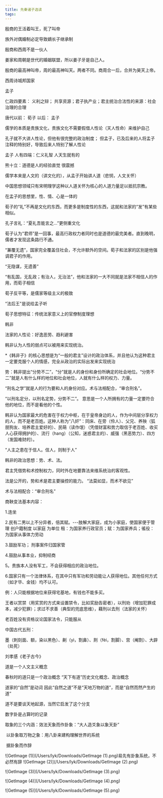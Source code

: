 ```yaml
---
title: 先秦诸子选读
tags:
---
```


殷商的王活着叫王，死了叫帝 

族外对偶婚制必定导致嫡长子继承制 

殷商和西周不是一伙人 

姜家和周朝是世代的婚姻联盟，所以姜子牙是自己人。 

殷商的最高神叫帝，周的最高神叫天。两者不同。商周合一后，合并为昊天上帝。 

西周诗城邦国家 

 

孟子 

仁政四要素： 义利之辩； 共享资源；君子执产业；君主统治合法性的来源：社会治理的合理 

 

唐代以前： 荀子    以后： 孟子 

 

儒学的本质是贵族文化，贵族文化不需要假借人性论（天人性命）来维护自己 

孔子就不大讲人性论，但他有很完整的政治制度； 但孟子，已及后来的人将孟子注释的特别好，导致后来人特别了解人性论 

孟子 人有四端：仁义礼智 人天生就有的 

熊十立：道德是人的经验直觉 很震撼 

儒学本来是人文的（讲文化的），从孟子开始讲人道（悲悯，人文关怀） 

中国思想领域只有宋明理学这种以人道关怀为核心的人道力量足以抵抗宗教。 

在孟子的思想里，性、情、心是一体的 

 

荀子的“礼”不再是文化的东西，而更多是制度性的东西，这就和法家的“发”有某些相似。 

孔子言礼：“夏礼吾能言之…”更侧重文化 

荀子认为“君师”是一回事，最高行政权力者同时也是道德的最完美者。直到晚明，儒者才发现这条路行不通。 

“兼覆无遗”，国家完全覆盖住社会，不允许额外的空间。荀子和法家的区别是他强调君子的作用。 

“无隐谋，无遗善” 

“有乱国，无乱政；有治人，无治法”，他和法家的一大不同就是法家不相信人的作用，而荀子相信 

荀子反平等，是儒家等级主义的极致 

“法后王"是说给孟子听 

荀子思想特征：传统法家意义上的官僚制度理想 

 

韩非 

法家的人性论：好逸恶劳、趋利避害 

韩非认为人性的弱点可以被用来实现统治。  

*《韩非子》的核心思想是为“一般的君主”设计的政治体系，并且他认为这种君主一定要克服个人的情感，完全从政治的实际出发来实现统治 

势：韩非提出“分势不二”，“分”就是人的身份和身份所确定的社会地位。“分势不二”就是人有什么样的地位和社会地位，人就有什么样的权力、力量。 

“刑名之学”就是人的行为要和人的身份对应。术与法相配合，“审合刑名”。 

“以刑名定分，以刑名定势，分势不二”。 意思是一个人所拥有的力量一定要符合他的地位，而不是看他的个性。 

韩非认为国家最大的危害在于权力中枢，在于皇帝身边的人，作为中间层分享权力的人，而不是老百姓。这种人称为“八奸”：同床、在旁（伶人）、父兄、养殃（狐朋狗友、培养君主爱好的）、民萌（读作氓）（凭借财富和势力取信于老百姓、收买人心获得拥护的）、流行（hang）（公知，迷惑君主的）、威强（黑恶势力）、四方（发国难财的）。 

“人主之患在于信人。信人，则制于人” 

韩非的政治思想：势、术、法。 

君主凭借势和术控制权力，同时外在地要靠法来维系统治的客观性。 

法是公开的，势和术是君主要操控的能力。 “法莫如显，而术不欲见” 

术与法相配合：“审合刑名” 

 

商鞅变法基本内容： 

1.连坐 

2.民有二男以上不分异者，倍其赋。---肢解大家庭，成为小家庭，使国家便于管理  创户籍制度 以家庭 为单位  租：为国家养行政官员；赋：为国家养兵；徭役：为国家从事体力劳动 

3.鼓励军功； 刑事案件归国家管 

4.鼓励从事本业，抑制经商 

5。贵族本人没有军工，不会获得相应的政治地位。 

6.国家只有一个法律体系，在其中只有军功和劳动能让人获得地位。其他任何方式（如才华、金钱）均不认可。 

例：人只能根据地位来获得宅基地，有钱也不能多买。 

 

王者以赏禁（用奖赏的方式来设置禁令，比如奖励告密者），以刑劝（增加犯罪成本，减少犯罪）；求过不求善（典型的兜底思维），藉刑以去刑（法家的关怀） 

 

老百姓没有资格议论国家法令，只能服从 

中国古代五刑： 

墨（刺刻面、额，染以黑色）、劓（yì，割鼻）、剕（fèi，割脚）、宫（阉割）、大辟（处死） 

刘孝感《老子古今》 

道是一个人文主义概念 

春秋时的道只是一个政治概念 “天下有道”历史文化概念、政治概念 

道家的“自然”是动词 因此“自然之道”不是“天地万物的道”，而是“自然而然产生的道” 

道不是要谈天地起源，当然它启发了这个分支 

 

数字卦是占算时的记录 

取象的三个内涵：效法天象而作卦象：“大人造爻象以象天卦” 

​              以卦象取万物之象：用八卦来建构理解世界的系统 

​              据卦象而作辞 

![GetImage (1)](/Users/lyk/Downloads/GetImage (1).png)易先有卦象系统，不必然有辞 ![GetImage (2)](/Users/lyk/Downloads/GetImage (2).png)

![GetImage (3)](/Users/lyk/Downloads/GetImage (3).png)

![GetImage (4)](/Users/lyk/Downloads/GetImage (4).png)

![GetImage (5)](/Users/lyk/Downloads/GetImage (5).png)

